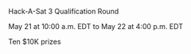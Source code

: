 Hack-A-Sat 3 Qualification Round​

May 21 at 10:00 a.m. EDT to May 22 at 4:00 p.m. EDT

Ten $10K prizes
